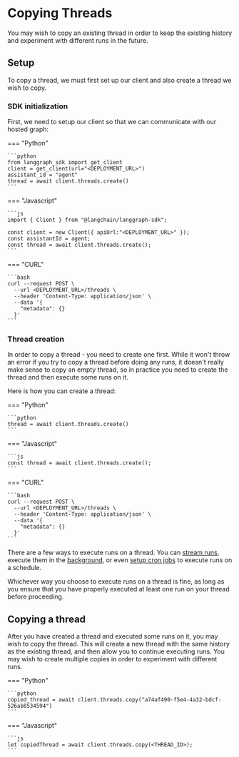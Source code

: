 # Copying Threads

You may wish to copy an existing thread in order to keep the existing history and experiment with different runs in the future.

## Setup

To copy a thread, we must first set up our client and also create a thread we wish to copy. 

### SDK initialization

First, we need to setup our client so that we can communicate with our hosted graph:

=== "Python"

    ```python
    from langgraph_sdk import get_client
    client = get_client(url="<DEPLOYMENT_URL>")
    assistant_id = "agent"
    thread = await client.threads.create()
    ```

=== "Javascript"

    ```js
    import { Client } from "@langchain/langgraph-sdk";

    const client = new Client({ apiUrl:"<DEPLOYMENT_URL>" });
    const assistantId = agent;
    const thread = await client.threads.create();
    ```

=== "CURL"

    ```bash
    curl --request POST \
      --url <DEPLOYMENT_URL>/threads \
      --header 'Content-Type: application/json' \
      --data '{
        "metadata": {}
      }'
    ```

### Thread creation

In order to copy a thread - you need to create one first. While it won't throw an error if you try to copy a thread before doing any runs, it doesn't really make sense to copy an empty thread, so in practice you need to create the thread and then execute some runs on it.

Here is how you can create a thread:

=== "Python"

    ```python
    thread = await client.threads.create()
    ```

=== "Javascript"

    ```js
    const thread = await client.threads.create();
    ```

=== "CURL"

    ```bash
    curl --request POST \
      --url <DEPLOYMENT_URL>/threads \
      --header 'Content-Type: application/json' \
      --data '{
        "metadata": {}
      }'
    ```

There are a few ways to execute runs on a thread. You can [stream runs](https://langchain-ai.github.io/langgraph/cloud/how-tos/#streaming), execute them in the [background](https://langchain-ai.github.io/langgraph/cloud/how-tos/cloud_examples/background_run/), or even [setup cron jobs](https://langchain-ai.github.io/langgraph/cloud/how-tos/cloud_examples/cron_jobs/) to execute runs on a schedule. 

Whichever way you choose to execute runs on a thread is fine, as long as you ensure that you have properly executed at least one run on your thread before proceeding.

## Copying a thread

After you have created a thread and executed some runs on it, you may wish to copy the thread. This will create a new thread with the same history as the existing thread, and then allow you to continue executing runs. You may wish to create multiple copies in order to experiment with different runs.

=== "Python"

    ```python
    copied_thread = await client.threads.copy("a74af490-f5e4-4a32-bdcf-526ab8534594")
    ```

=== "Javascript"

    ```js
    let copiedThread = await client.threads.copy(<THREAD_ID>);
    ```